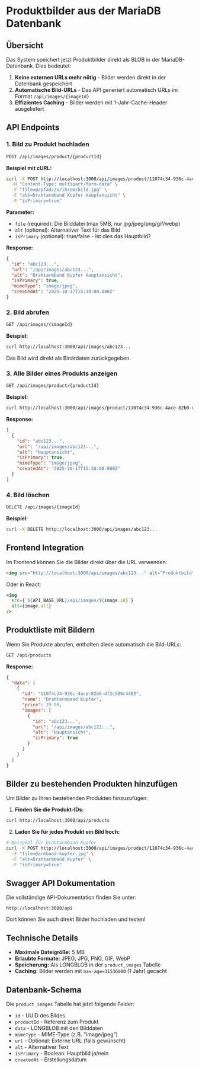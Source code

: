 # Produktbilder aus der MariaDB Datenbank

## Übersicht

Das System speichert jetzt Produktbilder direkt als BLOB in der MariaDB-Datenbank. Dies bedeutet:

1. **Keine externen URLs mehr nötig** - Bilder werden direkt in der Datenbank gespeichert
2. **Automatische Bild-URLs** - Das API generiert automatisch URLs im Format `/api/images/{imageId}`
3. **Effizientes Caching** - Bilder werden mit 1-Jahr-Cache-Header ausgeliefert

## API Endpoints

### 1. Bild zu Produkt hochladen

```bash
POST /api/images/product/{productId}
```

**Beispiel mit cURL:**

```bash
curl -X POST http://localhost:3000/api/images/product/11074c34-936c-4ace-82b0-df2c509c4482 \
  -H "Content-Type: multipart/form-data" \
  -F "file=@/pfad/zu/ihrem/bild.jpg" \
  -F "alt=Drahtarmband Kupfer Hauptansicht" \
  -F "isPrimary=true"
```

**Parameter:**
- `file` (required): Die Bilddatei (max 5MB, nur jpg/jpeg/png/gif/webp)
- `alt` (optional): Alternativer Text für das Bild
- `isPrimary` (optional): true/false - Ist dies das Hauptbild?

**Response:**
```json
{
  "id": "abc123...",
  "url": "/api/images/abc123...",
  "alt": "Drahtarmband Kupfer Hauptansicht",
  "isPrimary": true,
  "mimeType": "image/jpeg",
  "createdAt": "2025-10-17T15:30:00.000Z"
}
```

### 2. Bild abrufen

```bash
GET /api/images/{imageId}
```

**Beispiel:**
```bash
curl http://localhost:3000/api/images/abc123...
```

Das Bild wird direkt als Binärdaten zurückgegeben.

### 3. Alle Bilder eines Produkts anzeigen

```bash
GET /api/images/product/{productId}
```

**Beispiel:**
```bash
curl http://localhost:3000/api/images/product/11074c34-936c-4ace-82b0-df2c509c4482
```

**Response:**
```json
[
  {
    "id": "abc123...",
    "url": "/api/images/abc123...",
    "alt": "Hauptansicht",
    "isPrimary": true,
    "mimeType": "image/jpeg",
    "createdAt": "2025-10-17T15:30:00.000Z"
  }
]
```

### 4. Bild löschen

```bash
DELETE /api/images/{imageId}
```

**Beispiel:**
```bash
curl -X DELETE http://localhost:3000/api/images/abc123...
```

## Frontend Integration

Im Frontend können Sie die Bilder direkt über die URL verwenden:

```html
<img src="http://localhost:3000/api/images/abc123..." alt="Produktbild">
```

Oder in React:

```jsx
<img
  src={`${API_BASE_URL}/api/images/${image.id}`}
  alt={image.alt}
/>
```

## Produktliste mit Bildern

Wenn Sie Produkte abrufen, enthalten diese automatisch die Bild-URLs:

```bash
GET /api/products
```

**Response:**
```json
{
  "data": [
    {
      "id": "11074c34-936c-4ace-82b0-df2c509c4482",
      "name": "Drahtarmband Kupfer",
      "price": 29.99,
      "images": [
        {
          "id": "abc123...",
          "url": "/api/images/abc123...",
          "alt": "Hauptansicht",
          "isPrimary": true
        }
      ]
    }
  ]
}
```

## Bilder zu bestehenden Produkten hinzufügen

Um Bilder zu Ihren bestehenden Produkten hinzuzufügen:

1. **Finden Sie die Produkt-IDs:**
```bash
curl http://localhost:3000/api/products
```

2. **Laden Sie für jedes Produkt ein Bild hoch:**
```bash
# Beispiel für Drahtarmband Kupfer
curl -X POST http://localhost:3000/api/images/product/11074c34-936c-4ace-82b0-df2c509c4482 \
  -F "file=@armband-kupfer.jpg" \
  -F "alt=Drahtarmband Kupfer" \
  -F "isPrimary=true"
```

## Swagger API Dokumentation

Die vollständige API-Dokumentation finden Sie unter:
```
http://localhost:3000/api
```

Dort können Sie auch direkt Bilder hochladen und testen!

## Technische Details

- **Maximale Dateigröße:** 5 MB
- **Erlaubte Formate:** JPEG, JPG, PNG, GIF, WebP
- **Speicherung:** Als LONGBLOB in der `product_images` Tabelle
- **Caching:** Bilder werden mit `max-age=31536000` (1 Jahr) gecacht

## Datenbank-Schema

Die `product_images` Tabelle hat jetzt folgende Felder:

- `id` - UUID des Bildes
- `productId` - Referenz zum Produkt
- `data` - LONGBLOB mit den Bilddaten
- `mimeType` - MIME-Type (z.B. "image/jpeg")
- `url` - Optional: Externe URL (falls gewünscht)
- `alt` - Alternativer Text
- `isPrimary` - Boolean: Hauptbild ja/nein
- `createdAt` - Erstellungsdatum

